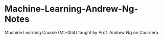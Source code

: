 # Machine-Learning-Andrew-Ng-Notes
Machine Learning Course (ML-004) taught by Prof. Andrew Ng on Coursera
